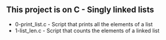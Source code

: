 ## This project is on C - Singly linked lists

+ 0-print_list.c - Script that prints all the elements of a list
+ 1-list_len.c - Script that counts the elements of a linked list

